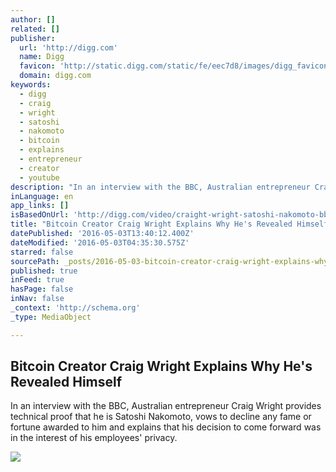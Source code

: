 ```yaml
---
author: []
related: []
publisher:
  url: 'http://digg.com'
  name: Digg
  favicon: 'http://static.digg.com/static/fe/eec7d8/images/digg_favicon.png'
  domain: digg.com
keywords:
  - digg
  - craig
  - wright
  - satoshi
  - nakomoto
  - bitcoin
  - explains
  - entrepreneur
  - creator
  - youtube
description: "In an interview with the BBC, Australian entrepreneur Craig Wright provides technical proof that he is Satoshi Nakomoto, vows to decline any fame or fortune awarded to him and explains that his decision to come forward was in the interest of his employees' privacy."
inLanguage: en
app_links: []
isBasedOnUrl: 'http://digg.com/video/craight-wright-satoshi-nakomoto-bbc-interview'
title: "Bitcoin Creator Craig Wright Explains Why He's Revealed Himself"
datePublished: '2016-05-03T13:40:12.400Z'
dateModified: '2016-05-03T04:35:30.575Z'
starred: false
sourcePath: _posts/2016-05-03-bitcoin-creator-craig-wright-explains-why-hes-revealed-hims.md
published: true
inFeed: true
hasPage: false
inNav: false
_context: 'http://schema.org'
_type: MediaObject

---
```

<article style=""><h1>Bitcoin Creator Craig Wright Explains Why He's Revealed Himself</h1><p>In an interview with the BBC, Australian entrepreneur Craig Wright provides technical proof that he is Satoshi Nakomoto, vows to decline any fame or fortune awarded to him and explains that his decision to come forward was in the interest of his employees' privacy.</p><img src="http://static.digg.com/images/f27991e5039a4b738c14b764b2544294_d264d4725659256d6144aea862ee29ea_1_social_large.jpeg" /></article>